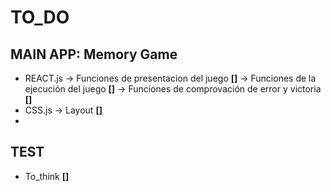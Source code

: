 # TO_DO
## MAIN APP: Memory Game
* REACT.js -> Funciones de presentacion del juego **[]**
           -> Funciones de la ejecución del juego  **[]**
           -> Funciones de comprovación de error y victoria  **[]**
* CSS.js -> Layout  **[]**
* 
## TEST
* To_think  **[]**
